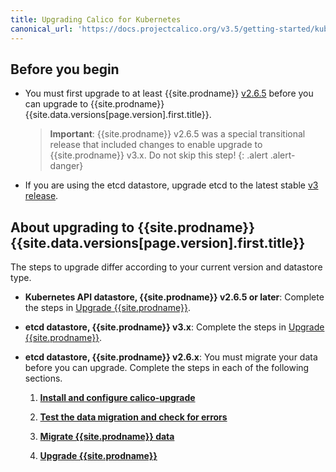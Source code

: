 ```yaml
---
title: Upgrading Calico for Kubernetes
canonical_url: 'https://docs.projectcalico.org/v3.5/getting-started/kubernetes/upgrade/overview'
---
```


## Before you begin

- You must first upgrade to at least {{site.prodname}} [v2.6.5](https://github.com/projectcalico/calico/releases) 
  before you can upgrade to {{site.prodname}} {{site.data.versions[page.version].first.title}}. 
  
  > **Important**: {{site.prodname}} v2.6.5 was a special transitional release that 
  > included changes to enable upgrade to {{site.prodname}} v3.x. Do not skip this step!
  {: .alert .alert-danger}

- If you are using the etcd datastore, upgrade etcd to the latest stable 
  [v3 release](https://coreos.com/etcd/docs/latest/).  

## About upgrading to {{site.prodname}} {{site.data.versions[page.version].first.title}}

The steps to upgrade differ according to your current version and datastore type.

- **Kubernetes API datastore, {{site.prodname}} v2.6.5 or later**: Complete the steps in 
  [Upgrade {{site.prodname}}](/{{page.version}}/getting-started/kubernetes/upgrade/upgrade#upgrading-an-installation-that-uses-the-kubernetes-api-datastore).
  
- **etcd datastore, {{site.prodname}} v3.x**: Complete the steps in 
  [Upgrade {{site.prodname}}](/{{page.version}}/getting-started/kubernetes/upgrade/upgrade#upgrading-an-installation-that-uses-an-etcd-datastore).
  
- **etcd datastore, {{site.prodname}} v2.6.x**: You must migrate your data before
  you can upgrade. Complete the steps in each of the following sections.
  
  1. **[Install and configure calico-upgrade](/{{page.version}}/getting-started/kubernetes/upgrade/setup)** 

  1. **[Test the data migration and check for errors](/{{page.version}}/getting-started/kubernetes/upgrade/test)**

  1. **[Migrate {{site.prodname}} data](/{{page.version}}/getting-started/kubernetes/upgrade/migrate)** 

  1. **[Upgrade {{site.prodname}}](/{{page.version}}/getting-started/kubernetes/upgrade/upgrade#upgrading-an-installation-that-uses-an-etcd-datastore)** 